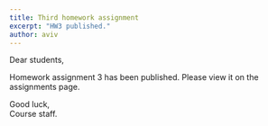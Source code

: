 ```yaml
---
title: Third homework assignment
excerpt: "HW3 published."
author: aviv
---
```


Dear students,

Homework assignment 3 has been published.
Please view it on the assignments page.

Good luck,  
Course staff.


